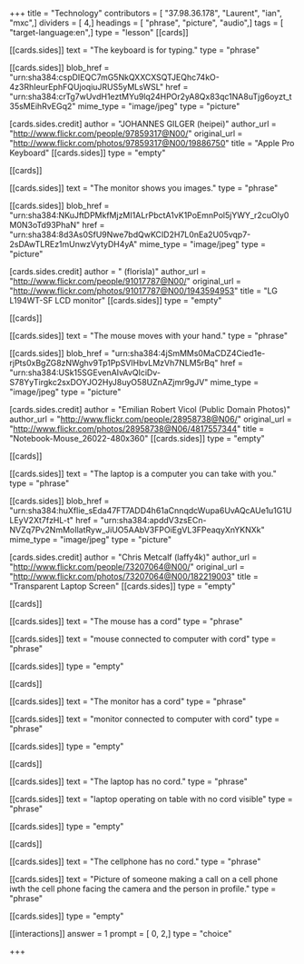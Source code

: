 +++
title = "Technology"
contributors = [ "37.98.36.178", "Laurent", "ian", "mxc",]
dividers = [ 4,]
headings = [ "phrase", "picture", "audio",]
tags = [ "target-language:en",]
type = "lesson"
[[cards]]

[[cards.sides]]
text = "The keyboard is for typing."
type = "phrase"

[[cards.sides]]
blob_href = "urn:sha384:cspDIEQC7mG5NkQXXCXSQTJEQhc74kO-4z3RhIeurEphFQUjoqiuJRUS5yMLsWSL"
href = "urn:sha384:crTg7wUvdH1eztMYu9lq24HPOr2yA8Qx83qc1NA8uTjg6oyzt_t35sMEihRvEGq2"
mime_type = "image/jpeg"
type = "picture"

[cards.sides.credit]
author = "JOHANNES GILGER (heipei)"
author_url = "http://www.flickr.com/people/97859317@N00/"
original_url = "http://www.flickr.com/photos/97859317@N00/19886750"
title = "Apple Pro Keyboard"
[[cards.sides]]
type = "empty"

[[cards]]

[[cards.sides]]
text = "The monitor shows you images."
type = "phrase"

[[cards.sides]]
blob_href = "urn:sha384:NKuJftDPMkfMjzMI1ALrPbctA1vK1PoEmnPol5jYWY_r2cuOIy0M0N3oTd93PhaN"
href = "urn:sha384:8d3As0SfU9Nwe7bdQwKCID2H7L0nEa2U05vqp7-2sDAwTLREz1mUnwzVytyDH4yA"
mime_type = "image/jpeg"
type = "picture"

[cards.sides.credit]
author = " (florisla)"
author_url = "http://www.flickr.com/people/91017787@N00/"
original_url = "http://www.flickr.com/photos/91017787@N00/1943594953"
title = "LG L194WT-SF LCD monitor"
[[cards.sides]]
type = "empty"

[[cards]]

[[cards.sides]]
text = "The mouse moves with your hand."
type = "phrase"

[[cards.sides]]
blob_href = "urn:sha384:4jSmMMs0MaCDZ4Cied1e-rjPts0xBgZG8zNWghv9Tp1PpSVIHbvLMzVh7NLM5rBq"
href = "urn:sha384:USk15SGEvenAIvAvQIciDv-S78YyTirgkc2sxDOYJO2HyJ8uyO58UZnAZjmr9gJV"
mime_type = "image/jpeg"
type = "picture"

[cards.sides.credit]
author = "Emilian Robert Vicol (Public Domain Photos)"
author_url = "http://www.flickr.com/people/28958738@N06/"
original_url = "http://www.flickr.com/photos/28958738@N06/4817557344"
title = "Notebook-Mouse_26022-480x360"
[[cards.sides]]
type = "empty"

[[cards]]

[[cards.sides]]
text = "The laptop is a computer you can take with you."
type = "phrase"

[[cards.sides]]
blob_href = "urn:sha384:huXflie_sEda47FT7ADD4h61aCnnqdcWupa6UvAQcAUe1u1G1ULEyV2Xt7fzHL-t"
href = "urn:sha384:apddV3zsECn-NVZq7Pv2NmMoIlatRyw_JiUO5AAbV3FPOiEgVL3FPeaqyXnYKNXk"
mime_type = "image/jpeg"
type = "picture"

[cards.sides.credit]
author = "Chris Metcalf (laffy4k)"
author_url = "http://www.flickr.com/people/73207064@N00/"
original_url = "http://www.flickr.com/photos/73207064@N00/182219003"
title = "Transparent Laptop Screen"
[[cards.sides]]
type = "empty"

[[cards]]

[[cards.sides]]
text = "The mouse has a cord"
type = "phrase"

[[cards.sides]]
text = "mouse connected to computer with cord"
type = "phrase"

[[cards.sides]]
type = "empty"

[[cards]]

[[cards.sides]]
text = "The monitor has a cord"
type = "phrase"

[[cards.sides]]
text = "monitor connected to computer with cord"
type = "phrase"

[[cards.sides]]
type = "empty"

[[cards]]

[[cards.sides]]
text = "The laptop has no cord."
type = "phrase"

[[cards.sides]]
text = "laptop operating on table with no cord visible"
type = "phrase"

[[cards.sides]]
type = "empty"

[[cards]]

[[cards.sides]]
text = "The cellphone has no cord."
type = "phrase"

[[cards.sides]]
text = "Picture of someone making a call on a cell phone  iwth the cell phone facing the camera and the person in profile."
type = "phrase"

[[cards.sides]]
type = "empty"

[[interactions]]
answer = 1
prompt = [ 0, 2,]
type = "choice"

+++
